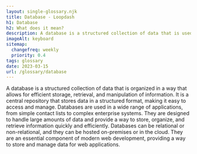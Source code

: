 ```yaml
--- 
layout: single-glossary.njk
title: Database - Loopdash
h1: Database
h2: What does it mean?
description: A database is a structured collection of data that is used by WordPress to store and retrieve information for the website.
imageAlt: keyboard
sitemap:
  changefreq: weekly
  priority: 0.4
tags: glossary
date: 2023-03-15
url: /glossary/database
---
```


A database is a structured collection of data that is organized in a way that allows for efficient storage, retrieval, and manipulation of information. It is a central repository that stores data in a structured format, making it easy to access and manage. Databases are used in a wide range of applications, from simple contact lists to complex enterprise systems. They are designed to handle large amounts of data and provide a way to store, organize, and retrieve information quickly and efficiently. Databases can be relational or non-relational, and they can be hosted on-premises or in the cloud. They are an essential component of modern web development, providing a way to store and manage data for web applications.
